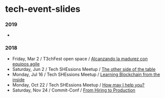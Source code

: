 # tech-event-slides

### 2019
* 


### 2018
*  Friday, Mar 2 / T3chFest open space / [Alcanzando la madurez con equipos agile](https://github.com/b3a-dev/tech-event-slides/blob/master/2018/2018_T3chFest__Alcanzando_la_madurez_con_equipos_agile.pdf)
*  Saturday, Jun 2 / Tech SHEssions Meetup / [The other side of the table](https://github.com/b3a-dev/tech-event-slides/blob/master/2018/2018_The_other_side_of_the_table.pdf)
*  Monday, Jul 16 / Tech SHEssions Meetup / [Learning Blockchain from the inside](https://github.com/b3a-dev/tech-event-slides/blob/master/2018/2018_Learning_blockchain_from_the_inside.pdf)
*  Monday, Oct 22 / Tech SHEssions Meetup / [How may I help you?](https://github.com/b3a-dev/tech-event-slides/blob/master/2018/2018_How_may_I_help_yout.pdf)
*  Saturday, Nov 24 / Commit-Conf / [From Hiring to Production](https://github.com/b3a-dev/tech-event-slides/blob/master/2018/2018_CommitConf_From_Hiring_to_Production.pdf)
